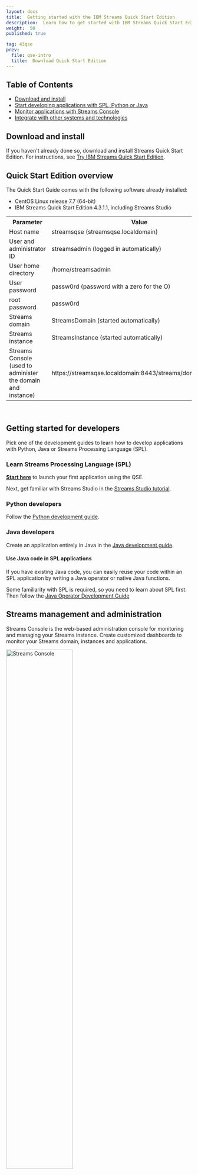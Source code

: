 ```yaml
---
layout: docs
title:  Getting started with the IBM Streams Quick Start Edition
description:  Learn how to get started with IBM Streams Quick Start Edition
weight:  50
published: true

tag: 43qse
prev:
  file: qse-intro
  title:  Download Quick Start Edition
---
```


## Table of Contents

- [Download and install](#install)
- [Start developing applications with SPL, Python or Java](#dev)
- [Monitor applications with Streams Console](#console)
- [Integrate with other systems and technologies](#extend)


<a id="install"></a>

## Download and install

If you haven't already done so, download and install Streams Quick Start Edition. For instructions, see [Try IBM Streams Quick Start Edition](../qse-intro).

## Quick Start Edition overview

The Quick Start Guide comes with the following software already installed:

-   CentOS Linux release 7.7 (64-bit)
-   IBM Streams Quick Start Edition 4.3.1.1, including Streams Studio


<table width="60%">
<tbody><tr>
<th>Parameter</th>
<th>Value</th>
</tr>
<tr>
<td>Host name</td>
<td>streamsqse (streamsqse.localdomain)</td>
</tr>
<tr>
<td>User and administrator ID</td>
<td>streamsadmin (logged in automatically)</td>
</tr>
<tr>
<td>User home directory</td>
<td>/home/streamsadmin</td>
</tr>
<tr>
<td>User password</td>
<td>passw0rd (password with a zero for the O)</td>
</tr>
<tr>
<td>root password</td>
<td>passw0rd</td>
</tr>
<tr>
<td>Streams domain</td>
<td>StreamsDomain (started automatically)</td>
</tr>
<tr>
<td>Streams instance</td>
<td>StreamsInstance (started automatically)</td>
</tr><tr>
<td>Streams Console (used to administer the domain and instance)</td>
<td>https://streamsqse.localdomain:8443/streams/domain/console</td>
</tr>
</tbody></table>

<br/>
<a id="dev"></a>

## Getting started for developers

Pick one of the development guides to learn how to develop applications with Python, Java or Streams Processing Language (SPL).

### Learn Streams Processing Language (SPL)

**[Start here](/streamsx.documentation/docs/spl/quick-start/qs-0)** to launch your first application using the QSE.
  
Next, get familiar with Streams Studio in the [Streams Studio tutorial](/streamsx.documentation/docs/spl/lab/spl-lab-00-get-started/).

### Python developers
Follow the [Python development guide](/streamsx.documentation/docs/python/1.6/python-appapi-devguide/).


###  Java developers

Create an application entirely in Java in the  [Java development guide](/streamsx.documentation/docs/java/java-appapi-devguide/).

#### Use Java code in SPL applications

If you have existing Java code, you can easily reuse your code within an SPL application by writing a Java operator or native Java functions.

Some familiarity with SPL is required, so you need to learn about SPL first.  Then follow the [Java Operator Development Guide](../../java/java-op-dev-guide/)



<a id="console"></a>


## Streams management and administration

Streams Console is the web-based administration console for monitoring and managing your Streams instance. Create customized dashboards to monitor your Streams domain, instances and applications.

<img src="/streamsx.documentation/images/qse/Application-Dashboard-4.1.png" alt="Streams Console" style="width: 60%;"/>

To familiarize yourself with Streams Console, see this video:

<button class="btn btn-primary btn-md" data-toggle="modal" data-target="#streamsConsole">
Video:  Streams Console
</button>

<a id="extend"></a>


## Integrate with other technologies   
You can connect to external data sources using toolkits.  A toolkit is a reusable artifact that provides function, for example, the Kafka toolkit provides functionality to connect  to Apache Kafka.

Streams includes toolkits that support the most popular systems like [HDFS](https://github.com/IBMStreams/streamsx.hdfs), [HBase](https://github.com/IBMStreams/streamsx.hbase), [Kafka](https://ibmstreams.github.io/streamsx.kafka/docs/user/overview/), Active MQ and more. 

Refer to the [Product Toolkits Overview](https://www.ibm.com/support/knowledgecenter/de/SSCRJU_4.3.0/com.ibm.streams.ref.doc/doc/spltoolkits_intro.html) for a full list of toolkits included in Streams.

**Find more toolkits on GitHub**

In addition to the toolkits included in the install, [IBMStreams on GitHub](https://github.com/ibmstreams) includes open sour a platform that enables Streams to rapidly add support for emerging technologies.  It also includes sample applications and helpful utilities.  

### Streams and SPSS

SPSS is analytic predictive software that enables you to build predictive models from your data.  Your application can perform real-time predictive scoring by running these predictive models using the SPSS operators.

To learn about Streams can integrate with SPSS:  [Streams and SPSS Lab](https://ibmstreams.github.io/streamsx.documentation/docs/spss/spss-analytics/).


### Streams and Microsoft Excel

<img src="/streamsx.documentation/images/qse/BargainIndex1.jpg" alt="Streams and Excel" style="width: 60%;"/>

IBM Streams integrates with Microsoft Excel, allowing you to see, analyze and visualize live streaming data in an Excel worksheet.

In the following demo, we demonstrate how you may build a marketing dashboard from real-time data using Excel.

<button class="btn btn-primary btn-md" data-toggle="modal" data-target="#streamsAndExcel">
Video:  Streams and Excel Demo
</button>

### Operational Decision Manager (ODM)

IBM Streams integrates with ODM rules, allowing you to create business rules, construct rule flows, and create and deploy rules applications to analyze data and automate decisions in real-time.  This article helps you get started:  [ODM Toolkit Lab](https://community.ibm.com/community/user/cloudpakfordata/viewdocument/integrating-business-rules-in-real?CommunityKey=c0c16ff2-10ef-4b50-ae4c-57d769937235&tab=librarydocuments)


### Integration with IBM InfoSphere Data Governance Catalog

With IBM InfoSphere Data Governance Catalog integration, developers can easily discover the data and schema that are available for use.  By building data lineage with your Streams application, you can quickly see and control how data is consumed.
To get started, see the  [Streams Governance Quick Start Guide](../4.2/governance/governance-quickstart/).


### Apache Edgent (aka Open Embedded Streams) Integration

Gather local, real-time analytics from equipment, vehicles, systems, appliances, devices and sensors of all kinds. To get started, check out the Apache Edgent website for more information and guides:

* [Apache Edgent Official Website](https://edgent.incubator.apache.org/)



## Streams Community
The following Streams resources can help you connect with the Streams community and get support when you need it:

* **[Streams Community](https://ibm.biz/streams-community)** - This resource is a developer-to-developer website maintained by the Streams Development Team.  It contains many useful articles and getting started material.
* **[IBMStreams on GitHub](http://ibmstreams.github.io)** - Streams is shipped with many useful toolkits out of the box.  IBMStreams on GitHub  contains many open-source toolkits.


<!-- Modal -->

<div class="modal fade" id="streamsStudioInAction" tabindex="-1" role="dialog" aria-labelledby="streams-studio-in-action" aria-hidden="true">
  <div class="modal-dialog">
    <div class="modal-content">
      <div class="modal-header">
        <button type="button" class="close" data-dismiss="modal" aria-hidden="true">&times;</button>
        <h4 class="modal-title" id="streams-studio-in-action">Streams Studio in Action</h4>
      </div>
      <div class="modal-body">
		<iframe width="480" height="298" src="https://www.youtube.com/embed/ir_nUv4maL4" frameborder="0" allowfullscreen></iframe>
      </div>
      <div class="modal-footer">
        <button type="button" class="btn btn-default" data-dismiss="modal">Close</button>
      </div>
    </div>
  </div>
</div>

<div class="modal fade" id="streamsAndExcel" tabindex="-1" role="dialog" aria-labelledby="streams-and-excel" aria-hidden="true">
  <div class="modal-dialog">
    <div class="modal-content">
      <div class="modal-header">
        <button type="button" class="close" data-dismiss="modal" aria-hidden="true">&times;</button>
        <h4 class="modal-title" id="streams-and-excel">Streams and Excel</h4>
      </div>
      <div class="modal-body">
		<iframe width="480" height="298" src="https://www.youtube.com/embed/8hzMXFBw7ns" frameborder="0" allowfullscreen></iframe>
      </div>
      <div class="modal-footer">
        <button type="button" class="btn btn-default" data-dismiss="modal">Close</button>
      </div>
    </div>
  </div>
</div>

<div class="modal fade" id="streamsConsole" tabindex="-1" role="dialog" aria-labelledby="streams-console" aria-hidden="true">
  <div class="modal-dialog">
    <div class="modal-content">
      <div class="modal-header">
        <button type="button" class="close" data-dismiss="modal" aria-hidden="true">&times;</button>
        <h4 class="modal-title" id="streams-console">Streams Console</h4>
      </div>
      <div class="modal-body">
		<video controls width="480" height="298" src="https://developer.ibm.com/streamsdev/wp-content/uploads/sites/15/2015/11/streams.mp4" frameborder="0" allowfullscreen></video>
      </div>
      <div class="modal-footer">
        <button type="button" class="btn btn-default" data-dismiss="modal">Close</button>
      </div>
    </div>
  </div>
</div>

